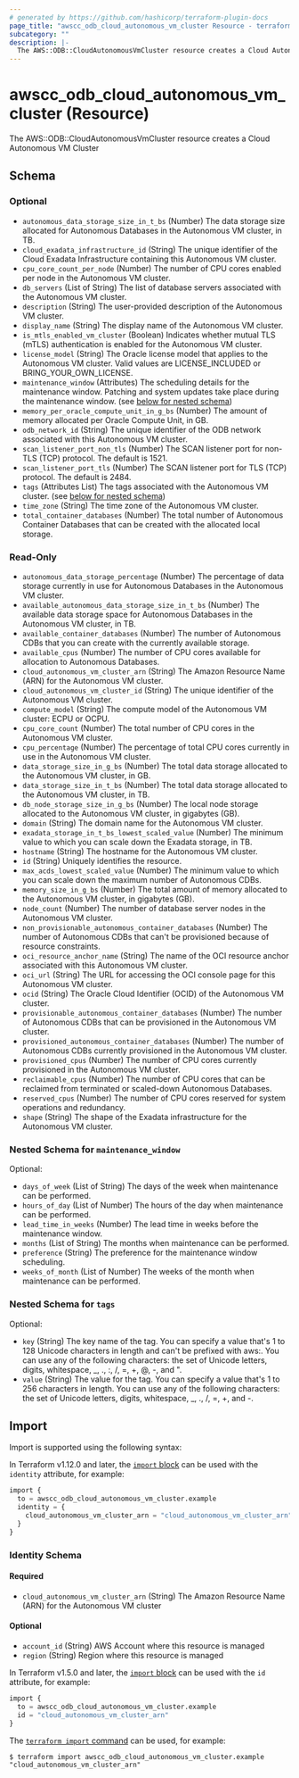 ```yaml
---
# generated by https://github.com/hashicorp/terraform-plugin-docs
page_title: "awscc_odb_cloud_autonomous_vm_cluster Resource - terraform-provider-awscc"
subcategory: ""
description: |-
  The AWS::ODB::CloudAutonomousVmCluster resource creates a Cloud Autonomous VM Cluster
---
```


# awscc_odb_cloud_autonomous_vm_cluster (Resource)

The AWS::ODB::CloudAutonomousVmCluster resource creates a Cloud Autonomous VM Cluster



<!-- schema generated by tfplugindocs -->
## Schema

### Optional

- `autonomous_data_storage_size_in_t_bs` (Number) The data storage size allocated for Autonomous Databases in the Autonomous VM cluster, in TB.
- `cloud_exadata_infrastructure_id` (String) The unique identifier of the Cloud Exadata Infrastructure containing this Autonomous VM cluster.
- `cpu_core_count_per_node` (Number) The number of CPU cores enabled per node in the Autonomous VM cluster.
- `db_servers` (List of String) The list of database servers associated with the Autonomous VM cluster.
- `description` (String) The user-provided description of the Autonomous VM cluster.
- `display_name` (String) The display name of the Autonomous VM cluster.
- `is_mtls_enabled_vm_cluster` (Boolean) Indicates whether mutual TLS (mTLS) authentication is enabled for the Autonomous VM cluster.
- `license_model` (String) The Oracle license model that applies to the Autonomous VM cluster. Valid values are LICENSE_INCLUDED or BRING_YOUR_OWN_LICENSE.
- `maintenance_window` (Attributes) The scheduling details for the maintenance window. Patching and system updates take place during the maintenance window. (see [below for nested schema](#nestedatt--maintenance_window))
- `memory_per_oracle_compute_unit_in_g_bs` (Number) The amount of memory allocated per Oracle Compute Unit, in GB.
- `odb_network_id` (String) The unique identifier of the ODB network associated with this Autonomous VM cluster.
- `scan_listener_port_non_tls` (Number) The SCAN listener port for non-TLS (TCP) protocol. The default is 1521.
- `scan_listener_port_tls` (Number) The SCAN listener port for TLS (TCP) protocol. The default is 2484.
- `tags` (Attributes List) The tags associated with the Autonomous VM cluster. (see [below for nested schema](#nestedatt--tags))
- `time_zone` (String) The time zone of the Autonomous VM cluster.
- `total_container_databases` (Number) The total number of Autonomous Container Databases that can be created with the allocated local storage.

### Read-Only

- `autonomous_data_storage_percentage` (Number) The percentage of data storage currently in use for Autonomous Databases in the Autonomous VM cluster.
- `available_autonomous_data_storage_size_in_t_bs` (Number) The available data storage space for Autonomous Databases in the Autonomous VM cluster, in TB.
- `available_container_databases` (Number) The number of Autonomous CDBs that you can create with the currently available storage.
- `available_cpus` (Number) The number of CPU cores available for allocation to Autonomous Databases.
- `cloud_autonomous_vm_cluster_arn` (String) The Amazon Resource Name (ARN) for the Autonomous VM cluster.
- `cloud_autonomous_vm_cluster_id` (String) The unique identifier of the Autonomous VM cluster.
- `compute_model` (String) The compute model of the Autonomous VM cluster: ECPU or OCPU.
- `cpu_core_count` (Number) The total number of CPU cores in the Autonomous VM cluster.
- `cpu_percentage` (Number) The percentage of total CPU cores currently in use in the Autonomous VM cluster.
- `data_storage_size_in_g_bs` (Number) The total data storage allocated to the Autonomous VM cluster, in GB.
- `data_storage_size_in_t_bs` (Number) The total data storage allocated to the Autonomous VM cluster, in TB.
- `db_node_storage_size_in_g_bs` (Number) The local node storage allocated to the Autonomous VM cluster, in gigabytes (GB).
- `domain` (String) The domain name for the Autonomous VM cluster.
- `exadata_storage_in_t_bs_lowest_scaled_value` (Number) The minimum value to which you can scale down the Exadata storage, in TB.
- `hostname` (String) The hostname for the Autonomous VM cluster.
- `id` (String) Uniquely identifies the resource.
- `max_acds_lowest_scaled_value` (Number) The minimum value to which you can scale down the maximum number of Autonomous CDBs.
- `memory_size_in_g_bs` (Number) The total amount of memory allocated to the Autonomous VM cluster, in gigabytes (GB).
- `node_count` (Number) The number of database server nodes in the Autonomous VM cluster.
- `non_provisionable_autonomous_container_databases` (Number) The number of Autonomous CDBs that can't be provisioned because of resource constraints.
- `oci_resource_anchor_name` (String) The name of the OCI resource anchor associated with this Autonomous VM cluster.
- `oci_url` (String) The URL for accessing the OCI console page for this Autonomous VM cluster.
- `ocid` (String) The Oracle Cloud Identifier (OCID) of the Autonomous VM cluster.
- `provisionable_autonomous_container_databases` (Number) The number of Autonomous CDBs that can be provisioned in the Autonomous VM cluster.
- `provisioned_autonomous_container_databases` (Number) The number of Autonomous CDBs currently provisioned in the Autonomous VM cluster.
- `provisioned_cpus` (Number) The number of CPU cores currently provisioned in the Autonomous VM cluster.
- `reclaimable_cpus` (Number) The number of CPU cores that can be reclaimed from terminated or scaled-down Autonomous Databases.
- `reserved_cpus` (Number) The number of CPU cores reserved for system operations and redundancy.
- `shape` (String) The shape of the Exadata infrastructure for the Autonomous VM cluster.

<a id="nestedatt--maintenance_window"></a>
### Nested Schema for `maintenance_window`

Optional:

- `days_of_week` (List of String) The days of the week when maintenance can be performed.
- `hours_of_day` (List of Number) The hours of the day when maintenance can be performed.
- `lead_time_in_weeks` (Number) The lead time in weeks before the maintenance window.
- `months` (List of String) The months when maintenance can be performed.
- `preference` (String) The preference for the maintenance window scheduling.
- `weeks_of_month` (List of Number) The weeks of the month when maintenance can be performed.


<a id="nestedatt--tags"></a>
### Nested Schema for `tags`

Optional:

- `key` (String) The key name of the tag. You can specify a value that's 1 to 128 Unicode characters in length and can't be prefixed with aws:. You can use any of the following characters: the set of Unicode letters, digits, whitespace, _, ., :, /, =, +, @, -, and ".
- `value` (String) The value for the tag. You can specify a value that's 1 to 256 characters in length. You can use any of the following characters: the set of Unicode letters, digits, whitespace, _, ., /, =, +, and -.

## Import

Import is supported using the following syntax:

In Terraform v1.12.0 and later, the [`import` block](https://developer.hashicorp.com/terraform/language/import) can be used with the `identity` attribute, for example:

```terraform
import {
  to = awscc_odb_cloud_autonomous_vm_cluster.example
  identity = {
    cloud_autonomous_vm_cluster_arn = "cloud_autonomous_vm_cluster_arn"
  }
}
```

<!-- schema generated by tfplugindocs -->
### Identity Schema

#### Required

- `cloud_autonomous_vm_cluster_arn` (String) The Amazon Resource Name (ARN) for the Autonomous VM cluster

#### Optional

- `account_id` (String) AWS Account where this resource is managed
- `region` (String) Region where this resource is managed

In Terraform v1.5.0 and later, the [`import` block](https://developer.hashicorp.com/terraform/language/import) can be used with the `id` attribute, for example:

```terraform
import {
  to = awscc_odb_cloud_autonomous_vm_cluster.example
  id = "cloud_autonomous_vm_cluster_arn"
}
```

The [`terraform import` command](https://developer.hashicorp.com/terraform/cli/commands/import) can be used, for example:

```shell
$ terraform import awscc_odb_cloud_autonomous_vm_cluster.example "cloud_autonomous_vm_cluster_arn"
```

